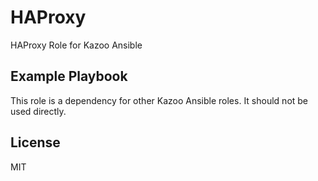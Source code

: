 HAProxy
=======

HAProxy Role for Kazoo Ansible

Example Playbook
----------------

This role is a dependency for other Kazoo Ansible roles. It should not be 
used directly.

License
-------

MIT

